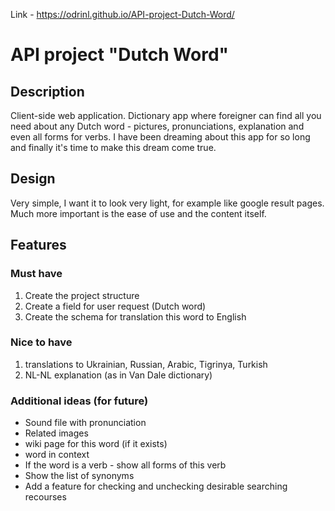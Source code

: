 Link - https://odrinl.github.io/API-project-Dutch-Word/

# API project "Dutch Word"
## Description
Client-side web application. Dictionary app where foreigner can find all you need about any Dutch word - pictures, pronunciations, explanation and even all forms for verbs. I have been dreaming about this app for so long and finally it's time to make this dream come true.
## Design
Very simple, I want it to look very light, for example like google result pages. Much more important is the ease of use and the content itself.
## Features
### Must have
1. Create the project structure
2. Create a field for user request (Dutch word)
3. Create the schema for translation this word to English

### Nice to have
1. translations to Ukrainian, Russian, Arabic, Tigrinya, Turkish
2. NL-NL explanation (as in Van Dale dictionary)

### Additional ideas (for future)

- Sound file with pronunciation
- Related images
- wiki page for this word (if it exists)
- word in context
- If the word is a verb - show all forms of this verb
- Show the list of synonyms
- Add a feature for checking and unchecking desirable searching recourses
